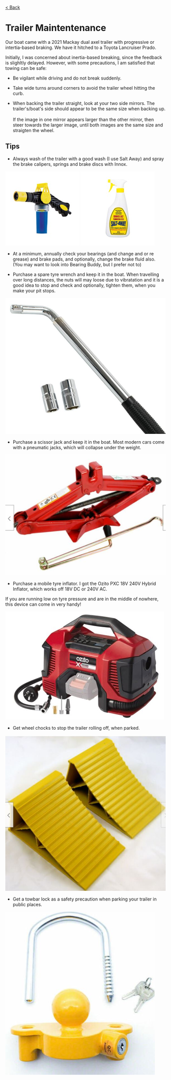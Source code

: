 [< Back](/README.md)

# Trailer Maintentenance

Our boat came with a 2021 Mackay dual axel trailer with progressive or intertia-based braking.
We have it hitched to a Toyota Lancruiser Prado.  

Initially, I was concerned about inertia-based breaking, since the feedback is slighltly delayed.
However, with some precautions, I am satisfied that towing can be safe:

* Be vigilant while driving and do not break suddenly.

* Take wide turns around corners to avoid the trailer wheel hitting the curb.

* When backing the trailer straight, look at your two side mirrors. 
The trailer's/boat's side should appear to be the same size when backing up.<br/></br>
If the image in one mirror appears larger than the other mirror, then steer towards the larger image, until both images are the same size and straigten the wheel.

## Tips

* Always wash of the trailer with a good wash (I use Salt Away) and spray the brake calipers, springs and brake discs with Innox.

![Salt Away Attachment](/images/SaltAwayAttachment.jpg)
![Salt Away Attachment](/images/SaltAway.jpg)

* At a minimum, annually check your bearings (and change and or re grease) and brake pads, and optionally, change the brake fluid also.
(You may want to look into Bearing Buddy, but I prefer not to)

* Purchase a spare tyre wrench and keep it in the boat. When travelling over long distances, the nuts will may loose due to vibratation and it is a good idea to stop and check and optionally, tighten them, when you make your pit stops.

![Tyre Wrench](/images/TyreWrench.JPG)

* Purchase a scissor jack and keep it in the boat. Most modern cars come with a pneumatic jacks, which will collapse under the weight. 

![Scissor jack](/images/ScissorJack.JPG)

* Purchase a mobile tyre inflator. I got the Ozito PXC 18V 240V Hybrid Inflator, which works off 18V DC or 240V AC. 

If you are running low on tyre pressure and are in the middle of nowhere, this device can come in very handy!

![Ozito Inflator](/images/OzitoInflator.JPG)

* Get wheel chocks to stop the trailer rolling off, when parked.

![Wheel Chocks](/images/WheelChocks.JPG)

* Get a towbar lock as a safety precaution when parking your trailer in public places.

![Trailer Lock](/images/TrailerLock.JPG)
